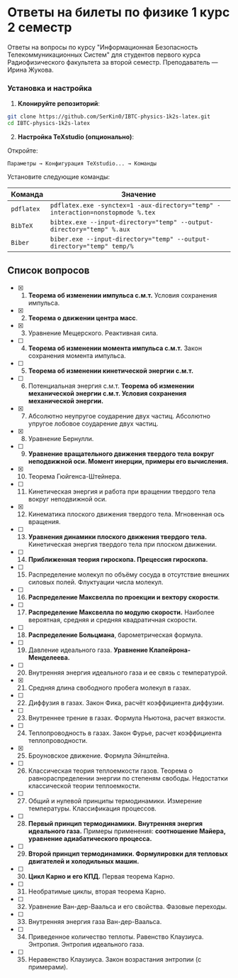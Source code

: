 # Ответы на билеты по физике 1 курс 2 семестр

Ответы на вопросы по курсу "Информационная Безопасность Телекоммуникационных Систем" для студентов первого курса Радиофизического факультета за второй семестр. Преподаватель — Ирина Жукова.

### Установка и настройка

1. **Клонируйте репозиторий**:
```bash
git clone https://github.com/SerKin0/IBTC-physics-1k2s-latex.git
cd IBTC-physics-1k2s-latex
```

2. **Настройка TeXstudio (опционально)**:

Откройте:
```
Параметры → Конфигурация TeXstudio... → Команды
```

Установите следующие команды:

| Команда    | Значение                                                                 |
|------------|--------------------------------------------------------------------------|
| `pdflatex` | `pdflatex.exe -synctex=1 -aux-directory="temp" -interaction=nonstopmode %.tex` |
| `BibTeX`   | `bibtex.exe --input-directory="temp" --output-directory="temp" %.aux`    |
| `Biber`    | `biber.exe --input-directory="temp" --output-directory="temp" temp/%`    |


## Список вопросов

- [x] 1. **Теорема об изменении импульса с.м.т.** Условия сохранения импульса.
- [x] 2. **Теорема о движении центра масс**.
- [x] 3. Уравнение Мещерского. Реактивная сила.
- [ ] 4. **Теорема об изменении момента импульса с.м.т.** Закон сохранения момента импульса.
- [ ] 5. **Теорема об изменении кинетической энергии с.м.т.**
- [ ] 6. Потенциальная энергия с.м.т. **Теорема об изменении механической энергии с.м.т. Условия сохранения механической энергии.**
- [x] 7. Абсолютно неупругое соударение двух частиц. Абсолютно упругое лобовое соударение двух частиц.
- [x] 8. Уравнение Бернулли.
- [ ] 9. **Уравнение вращательного движения твердого тела вокруг неподвижной оси. Момент инерции, примеры его вычисления.**
- [x] 10. Теорема Гюйгенса-Штейнера.
- [ ] 11. Кинетическая энергия и работа при вращении твердого тела вокруг неподвижной оси.
- [x] 12. Кинематика плоского движения твердого тела. Мгновенная ось вращения.
- [ ] 13. **Уравнения динамики плоского движения твердого тела.** Кинетическая энергия твердого тела при плоском движении.
- [ ] 14. **Приближенная теория гироскопа. Прецессия гироскопа.**
- [ ] 15. Распределение молекул по объёму сосуда в отсутствие внешних силовых полей. Флуктуации числа молекул.
- [ ] 16. **Распределение Максвелла по проекции и вектору скорости**.
- [ ] 17. **Распределение Максвелла по модулю скорости.** Наиболее вероятная, средняя и средняя квадратичная скорости.
- [ ] 18. **Распределение Больцмана**, барометрическая формула.
- [ ] 19. Давление идеального газа. **Уравнение Клапейрона-Менделеева.**
- [ ] 20. Внутренняя энергия идеального газа и ее связь с температурой.
- [x] 21. Средняя длина свободного пробега молекул в газах.
- [ ] 22. Диффузия в газах. Закон Фика, расчёт коэффициента диффузии.
- [ ] 23. Внутреннее трение в газах. Формула Ньютона, расчет вязкости.
- [ ] 24. Теплопроводность в газах. Закон Фурье, расчет коэффициента теплопроводности.
- [x] 25. Броуновское движение. Формула Эйнштейна.
- [ ] 26. Классическая теория теплоемкости газов. Теорема о равнораспределении энергии по степеням свободы. Недостатки классической теории теплоемкости.
- [ ] 27. Общий и нулевой принципы термодинамики. Измерение температуры. Классификация процессов.
- [ ] 28. **Первый принцип термодинамики.** **Внутренняя энергия идеального газа.** Примеры применения: **соотношение Майера, уравнение адиабатического процесса.**
- [ ] 29. **Второй принцип термодинамики. Формулировки для тепловых двигателей и холодильных машин.**
- [ ] 30. **Цикл Карно и его КПД.** Первая теорема Карно.
- [ ] 31. Необратимые циклы, вторая теорема Карно.
- [ ] 32. Уравнение Ван-дер-Ваальса и его свойства. Фазовые переходы.
- [ ] 33. Внутренняя энергия газа Ван-дер-Ваальса.
- [ ] 34. Приведенное количество теплоты. Равенство Клаузиуса. Энтропия. Энтропия идеального газа.
- [ ] 35. Неравенство Клаузиуса. Закон возрастания энтропии (с примерами).
